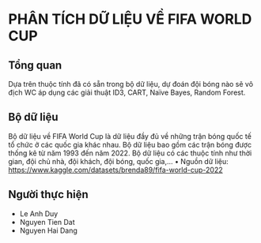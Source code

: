 # PHÂN TÍCH DỮ LIỆU VỀ FIFA WORLD CUP

## Tổng quan
Dựa trên thuộc tính đã có sẵn trong bộ dữ liệu, dự đoán đội bóng nào sẽ vô địch WC áp dụng các giải thuật ID3, CART, Naïve Bayes, Random Forest.
## Bộ dữ liệu
Bộ dữ liệu về FIFA World Cup là dữ liệu đầy đủ về những trận bóng quốc tế tổ chức 
ở các quốc gia khác nhau. Bộ dữ liệu bao gồm các trận bóng được thống kê từ năm
1993 đến năm 2022. Bộ dữ liệu có các thuộc tính như thời gian, đội chủ nhà, đội 
khách, đội bóng, quốc gia,…
• Nguồn dữ liệu: https://www.kaggle.com/datasets/brenda89/fifa-world-cup-2022
## Người thực hiện
- Le Anh Duy
- Nguyen Tien Dat
- Nguyen Hai Dang

